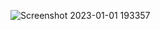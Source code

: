 
![Screenshot 2023-01-01 193357](https://user-images.githubusercontent.com/82034934/210178065-92eb6619-6223-4985-b9fa-39e4d134d605.png)
